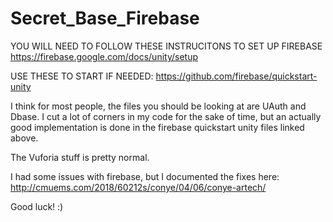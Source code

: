 # Secret_Base_Firebase

YOU WILL NEED TO FOLLOW THESE INSTRUCITONS TO SET UP FIREBASE
https://firebase.google.com/docs/unity/setup

USE THESE TO START IF NEEDED:
https://github.com/firebase/quickstart-unity

I think for most people, the files you should be looking at are UAuth and Dbase. I cut a lot of corners in my code for the sake of time, but an actually good implementation is done in the firebase quickstart unity files linked above. 

The Vuforia stuff is pretty normal.

I had some issues with firebase, but I documented the fixes here: http://cmuems.com/2018/60212s/conye/04/06/conye-artech/

Good luck! :)
